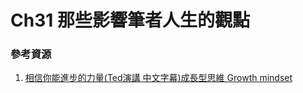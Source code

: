 # Ch31 那些影響筆者人生的觀點

### 參考資源

1. [相信你能進步的力量(Ted演講 中文字幕)成長型思維 Growth mindset](https://www.youtube.com/watch?v=PfX1YpHzr64&t=1s&ab_channel=%E6%9D%8E%E5%BD%A5%E7%94%AB)